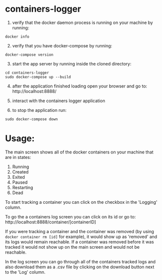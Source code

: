 # containers-logger

1. verify that the docker daemon process is running on your machine by running:
```
docker info
```

2. verify that you have docker-compose by running:
```
docker-compose version
```

3. start the app server by running inside the cloned directory:
```
cd containers-logger
sudo docker-compose up --build
```

4. after the application finished loading open your browser and go to: http://localhost:8888/

5. interact with the containers logger application

6. to stop the application run:
```
sudo docker-compose down
```

# Usage:
The main screen shows all of the docker containers on your machine that are in states:
1. Running
2. Created
3. Exited
4. Paused
5. Restarting
6. Dead

To start tracking a container you can click on the checkbox in the 'Logging' column.

To go the a containers log screen you can click on its id or go to: http://localhost:8888/container/[containerID]

If you were tracking a container and the container was removed (by using ```docker container rm [id]``` for example), it would show up as 'removed' and its logs would remain reachable.
If a container was removed before it was tracked it would not show up on the main screen and would not be reachable.

In the log screen you can go through all of the containers tracked logs and also download them as a .csv file by clicking on the download button next to the 'Log' column.
